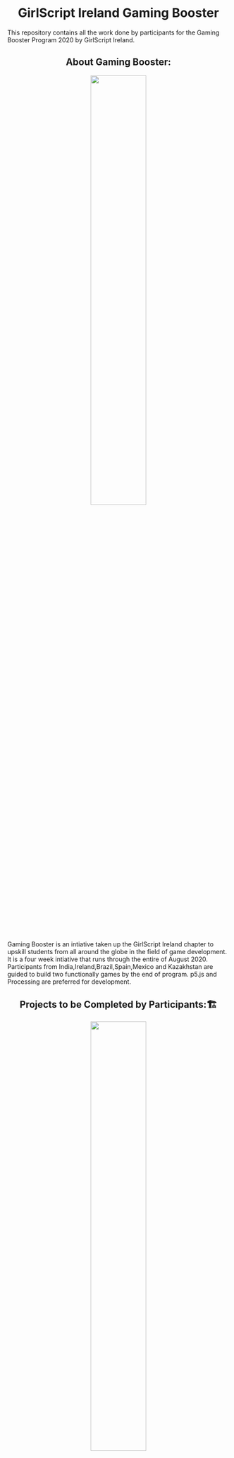 
<h1 align = "center"> GirlScript Ireland Gaming Booster</h1>
This repository contains all the work done by participants for the Gaming Booster Program 2020 by GirlScript Ireland.

<h2 align = "center"> About Gaming Booster: </h2>
<p align = "center"><img src = "https://media.giphy.com/media/26tn33aiTi1jkl6H6/giphy.gif" width = 50%></p>
Gaming Booster is an intiative taken up the GirlScript Ireland chapter to upskill students from all around the globe in the field of game development. It is a four week intiative that runs through the entire of August 2020. Participants from India,Ireland,Brazil,Spain,Mexico and Kazakhstan are guided to build two functionally games by the end of program. p5.js and Processing are preferred for development.



<h2 align = "center"> Projects to be Completed by Participants:🏗</h2>
<p align = "center"><img src = "https://media.giphy.com/media/euuaA2cwLEUuI/giphy.gif" width = 50%></p>

- Flappy Bird
- Snake Game

<h2 align = "center"> Pre-requisites: </h2>

- Ability to use GitHub
- Understanding of Version Control
- Basics of programming concepts like variables, expressions, data types, comments, operators, conditionals(branching + iteration), functions and Object Oriented Programming
- Prior knowledge of Java or JavaScript is preferred but not mandatory  

<h2 align = "center"> Weekly Tasks </h2>

### Week 1:

- Opening Ceremony
- Community Bonding 
- Download and install the [processing editor](https://processing.org/download/)
- Understand the syntax of processing
- Build small animations
- Attempt to code individual components of the flappy bird -

### Week 2:

- Finish the complete Flappy Bird Game
- Get feedback
- Improve the design 
- Optimize or Document the code more if possible

### Week 3:

- Get used to p5.js and its [online editor](https://editor.p5js.org/)
- Create simple animations and patterns
- Create the movement of the snake in different directions, random appearances of food, grid

### Week 4:  

- Wrap up with the Snake Game
- Get feedback
- Improve the design 
- Optimize or Document the code more if possible
- Discuss further steps
- Closing ceremony

